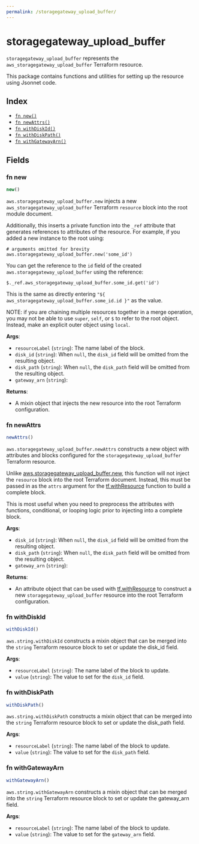```yaml
---
permalink: /storagegateway_upload_buffer/
---
```


# storagegateway_upload_buffer

`storagegateway_upload_buffer` represents the `aws_storagegateway_upload_buffer` Terraform resource.



This package contains functions and utilities for setting up the resource using Jsonnet code.


## Index

* [`fn new()`](#fn-new)
* [`fn newAttrs()`](#fn-newattrs)
* [`fn withDiskId()`](#fn-withdiskid)
* [`fn withDiskPath()`](#fn-withdiskpath)
* [`fn withGatewayArn()`](#fn-withgatewayarn)

## Fields

### fn new

```ts
new()
```


`aws.storagegateway_upload_buffer.new` injects a new `aws_storagegateway_upload_buffer` Terraform `resource`
block into the root module document.

Additionally, this inserts a private function into the `_ref` attribute that generates references to attributes of the
resource. For example, if you added a new instance to the root using:

    # arguments omitted for brevity
    aws.storagegateway_upload_buffer.new('some_id')

You can get the reference to the `id` field of the created `aws.storagegateway_upload_buffer` using the reference:

    $._ref.aws_storagegateway_upload_buffer.some_id.get('id')

This is the same as directly entering `"${ aws_storagegateway_upload_buffer.some_id.id }"` as the value.

NOTE: if you are chaining multiple resources together in a merge operation, you may not be able to use `super`, `self`,
or `$` to refer to the root object. Instead, make an explicit outer object using `local`.

**Args**:
  - `resourceLabel` (`string`): The name label of the block.
  - `disk_id` (`string`):  When `null`, the `disk_id` field will be omitted from the resulting object.
  - `disk_path` (`string`):  When `null`, the `disk_path` field will be omitted from the resulting object.
  - `gateway_arn` (`string`): 

**Returns**:
- A mixin object that injects the new resource into the root Terraform configuration.


### fn newAttrs

```ts
newAttrs()
```


`aws.storagegateway_upload_buffer.newAttrs` constructs a new object with attributes and blocks configured for the `storagegateway_upload_buffer`
Terraform resource.

Unlike [aws.storagegateway_upload_buffer.new](#fn-new), this function will not inject the `resource`
block into the root Terraform document. Instead, this must be passed in as the `attrs` argument for the
[tf.withResource](https://github.com/tf-libsonnet/core/tree/main/docs#fn-withresource) function to build a complete block.

This is most useful when you need to preprocess the attributes with functions, conditional, or looping logic prior to
injecting into a complete block.

**Args**:
  - `disk_id` (`string`):  When `null`, the `disk_id` field will be omitted from the resulting object.
  - `disk_path` (`string`):  When `null`, the `disk_path` field will be omitted from the resulting object.
  - `gateway_arn` (`string`): 

**Returns**:
  - An attribute object that can be used with [tf.withResource](https://github.com/tf-libsonnet/core/tree/main/docs#fn-withresource) to construct a new `storagegateway_upload_buffer` resource into the root Terraform configuration.


### fn withDiskId

```ts
withDiskId()
```

`aws.string.withDiskId` constructs a mixin object that can be merged into the `string`
Terraform resource block to set or update the disk_id field.



**Args**:
  - `resourceLabel` (`string`): The name label of the block to update.
  - `value` (`string`): The value to set for the `disk_id` field.


### fn withDiskPath

```ts
withDiskPath()
```

`aws.string.withDiskPath` constructs a mixin object that can be merged into the `string`
Terraform resource block to set or update the disk_path field.



**Args**:
  - `resourceLabel` (`string`): The name label of the block to update.
  - `value` (`string`): The value to set for the `disk_path` field.


### fn withGatewayArn

```ts
withGatewayArn()
```

`aws.string.withGatewayArn` constructs a mixin object that can be merged into the `string`
Terraform resource block to set or update the gateway_arn field.



**Args**:
  - `resourceLabel` (`string`): The name label of the block to update.
  - `value` (`string`): The value to set for the `gateway_arn` field.
